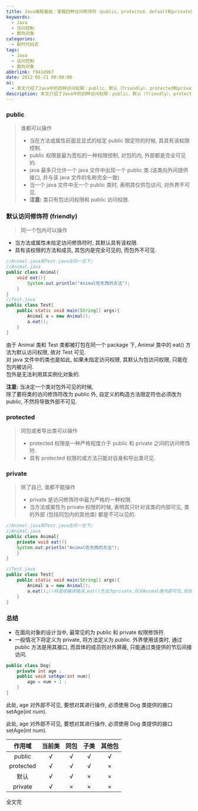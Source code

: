 ```yaml
---
title: Java编程基础：掌握四种访问修饰符（public、protected、default和private）
keywords:
  - Java
  - 访问控制
  - 面向对象
categories:
  - 新时代码农
tags:
  - Java
  - 访问控制
  - 面向对象
abbrlink: f941d9b7
date: 2012-05-21 00:00:00
ai:
  - 本文介绍了Java中的四种访问权限：public、默认（friendly）、protected和private。public权限在包内外都可见，protected权限在同包和导出类中可见，private权限只对自身可见。文章通过代码示例说明了不同访问权限的使用方法及其作用域。
description: 本文介绍了Java中的四种访问权限：public、默认（friendly）、protected和private。public权限在包内外都可见，protected权限在同包和导出类中可见，private权限只对自身可见。文章通过代码示例说明了不同访问权限的使用方法及其作用域。
---
```


### public

> 谁都可以操作
>
> - 当在方法或属性前面显显式的给定 public 限定符的时候, 其具有该权限控制.
> - public 权限是最为宽松的一种权限控制, 对包的内, 外部都是完全可见的.
> - java 最多只允许一个 java 文件中出现一个 public 类.(该类向外间提供接口, 并与该 java 文件的名称完全一致)
> - 当一个 java 文件中无一个 public 类时, 表明其仅供包访问, 对外界不可见.
> - **注意:** 类只有包访问权限和 public 访问权限.

### 默认访问修饰符 (friendly)

> 同一个包内可以操作

- 当方法或属性未给定访问修饰符时, 其默认具有该权限.
- 具有该权限的方法和成员, 其包内是完全可见的, 而包外不可见.

```java
//Animal.java和Test.java在同一包下;
//Animal.java
public class Animal{
    void eat(){
        System.out.println("Animal吃东西的方法");
    }
}
//Test.java
public class Test{
    public static void main(String[] args){
        Animal a = new Animal();
        a.eat();
    }
}
```

由于 Animal 类和 Test 类都被打包在同一个 package 下, Animal 类中的 eat() 方法为默认访问权限, 故对 Test 可见.  
对 java 文件中的类也是如此, 如果未指定访问权限, 其默认为包访问权限, 只能在包内被访问.  
包外是无法利用其实例化对象的.

**注意:** 当决定一个类对包外可见的时候,  
除了要将类的访问修饰符改为 public 外, 自定义的构造方法限定符也必须改为 public, 不然将导致外部不可见.

### protected

> 同包或者导出类可以操作
>
> - protected 权限是一种严格程度介于 public 和 private 之间的访问修饰符.
> - 具有 protected 权限的或方法只能对自身和导出类可见.

### private

> 除了自己, 谁都不能操作
>
> - private 是访问修饰符中最为严格的一种权限.
> - 当方法或属性为 private 权限的时候, 表明其只针对该类的内部可见, 类的外部 (包括同包内的其他类) 都是不可以见的.

```java
//Animal.java和Test.java在同一包下;
//Animal.java
public class Animal{
    private void eat(){
    System.out.println("Animal吃东西的方法");
    }
}

//Test.java
public class Test{
    public static void main(String[] args){
        Animal a = new Animal();
        a.eat();//将造成编译错误,eat()方法为private,仅对Animal类内部可见,现在在Test类内部,所以不可见.
    }
}
```

### 总结

- 在面向对象的设计当中, 最常见的为 public 和 private 权限修饰符.
- 一般情况下将定义为 private, 将方法定义为 public. 外界使用该类时, 通过 public 方法是用其接口, 而具体的成员则对外屏蔽, 只能通过类提供的节后间接访问.

```java
public class Dog{
    private int age ;
    public void setAge(int num){
        age = num + 1 ;
    }
}
```

此处, age 对外部不可见, 要想对其进行操作, 必须使用 Dog 类提供的接口 setAge(int num).

此处, age 对外部不可见, 要想对其进行操作, 必须使用 Dog 类提供的接口 setAge(int num).

|  作用域   | 当前类 | 同包 | 子类 | 其他包 |
| :-------: | :----: | :--: | :--: | :----: |
|  public   |   √    |  √   |  √   |   √    |
| protected |   √    |  √   |  √   |   ×    |
|   默认    |   √    |  √   |  ×   |   ×    |
|  private  |   √    |  ×   |  ×   |   ×    |

全文完

